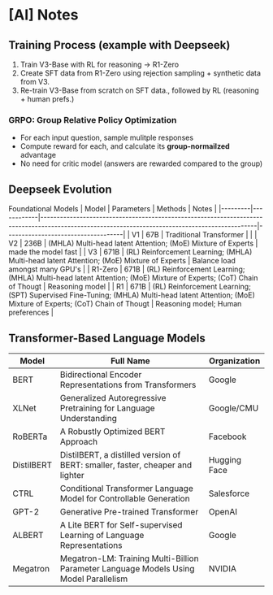 # [AI] Notes

## Training Process (example with Deepseek)
1. Train V3-Base with RL for reasoning -> R1-Zero
2. Create SFT data from R1-Zero using rejection sampling + synthetic data from V3.
3. Re-train V3-Base from scratch on SFT data., followed by RL (reasoning + human prefs.)

### GRPO: Group Relative Policy Optimization
- For each input question, sample mulitple responses
- Compute reward for each, and calculate its **group-normailzed** advantage
- No need for critic model (answers are rewarded compared to the group)


## Deepseek Evolution
Foundational Models
| Model   | Parameters | Methods                                                                                                                                        | Notes                              |
|---------|------------|------------------------------------------------------------------------------------------------------------------------------------------------|------------------------------------|
| V1      | 67B        | Traditional Transformer                                                                                                                        |                                    |
| V2      | 236B       | (MHLA) Multi-head latent Attention; (MoE) Mixture of Experts                                                                                   | made the model fast                |
| V3      | 671B       | (RL) Reinforcement Learning; (MHLA) Multi-head latent Attention; (MoE) Mixture of Experts                                                      | Balance load amongst many GPU's    |
| R1-Zero | 671B       | (RL) Reinforcement Learning; (MHLA) Multi-head latent Attention; (MoE) Mixture of Experts; (CoT) Chain of Thougt                               | Reasoning model                    |
| R1      | 671B       | (RL) Reinforcement Learning; (SPT) Supervised Fine-Tuning; (MHLA) Multi-head latent Attention; (MoE) Mixture of Experts; (CoT) Chain of Thougt | Reasoning model; Human preferences |


## Transformer-Based Language Models
| Model      | Full Name                                                                             | Organization |
|------------|---------------------------------------------------------------------------------------|--------------|
| BERT       | Bidirectional Encoder Representations from Transformers                               | Google       |
| XLNet      | Generalized Autoregressive Pretraining for Language Understanding                     | Google/CMU   |
| RoBERTa    | A Robustly Optimized BERT Approach                                                    | Facebook     |
| DistilBERT | DistilBERT, a distilled version of BERT: smaller, faster, cheaper and lighter         | Hugging Face |
| CTRL       | Conditional Transformer Language Model for Controllable Generation                    | Salesforce   |
| GPT-2      | Generative Pre-trained Transformer                                                    | OpenAI       |
| ALBERT     | A Lite BERT for Self-supervised Learning of Language Representations                  | Google       |
| Megatron   | Megatron-LM: Training Multi-Billion Parameter Language Models Using Model Parallelism | NVIDIA       |